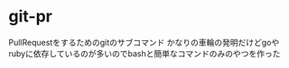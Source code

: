 git-pr
===================

PullRequestをするためのgitのサブコマンド
かなりの車輪の発明だけどgoやrubyに依存しているのが多いのでbashと簡単なコマンドのみのやつを作った

